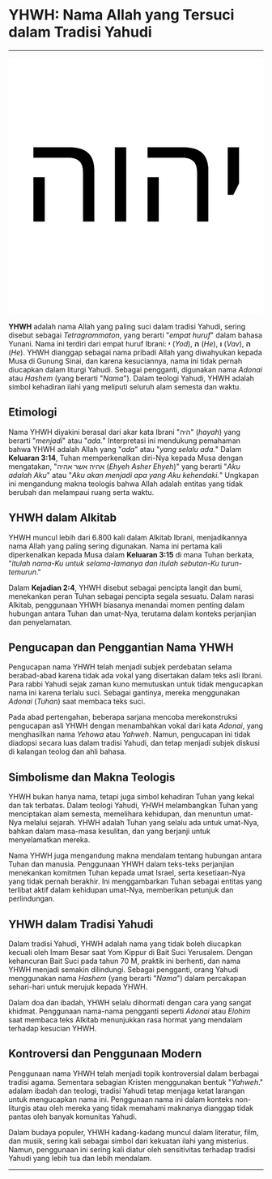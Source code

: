 # YHWH: Nama Allah yang Tersuci dalam Tradisi Yahudi

---

![Ilustrasi Nama YHWH dalam Huruf Ibrani](konten/img/nama_tuhan/YHWH.svg)

**YHWH** adalah nama Allah yang paling suci dalam tradisi Yahudi, sering disebut sebagai *Tetragrammaton*, yang berarti "*empat huruf*" dalam bahasa Yunani. Nama ini terdiri dari empat huruf Ibrani: **י** (*Yod*), **ה** (*He*), **ו** (*Vav*), **ה** (*He*). YHWH dianggap sebagai nama pribadi Allah yang diwahyukan kepada Musa di Gunung Sinai, dan karena kesuciannya, nama ini tidak pernah diucapkan dalam liturgi Yahudi. Sebagai pengganti, digunakan nama *Adonai* atau *Hashem* (yang berarti "*Nama*"). Dalam teologi Yahudi, YHWH adalah simbol kehadiran ilahi yang meliputi seluruh alam semesta dan waktu.

## Etimologi

Nama YHWH diyakini berasal dari akar kata Ibrani "היה" (*hayah*) yang berarti "*menjadi*" atau "*ada.*" Interpretasi ini mendukung pemahaman bahwa YHWH adalah Allah yang "*ada*" atau "*yang selalu ada.*" Dalam **Keluaran 3:14**, Tuhan memperkenalkan diri-Nya kepada Musa dengan mengatakan, "אהיה אשר אהיה (*Ehyeh Asher Ehyeh*)" yang berarti "*Aku adalah Aku*" atau "*Aku akan menjadi apa yang Aku kehendaki.*" Ungkapan ini mengandung makna teologis bahwa Allah adalah entitas yang tidak berubah dan melampaui ruang serta waktu.

## YHWH dalam Alkitab

YHWH muncul lebih dari 6.800 kali dalam Alkitab Ibrani, menjadikannya nama Allah yang paling sering digunakan. Nama ini pertama kali diperkenalkan kepada Musa dalam **Keluaran 3:15** di mana Tuhan berkata, "*itulah nama-Ku untuk selama-lamanya dan itulah sebutan-Ku turun-temurun*." 

Dalam **Kejadian 2:4**, YHWH disebut sebagai pencipta langit dan bumi, menekankan peran Tuhan sebagai pencipta segala sesuatu. Dalam narasi Alkitab, penggunaan YHWH biasanya menandai momen penting dalam hubungan antara Tuhan dan umat-Nya, terutama dalam konteks perjanjian dan penyelamatan.

## Pengucapan dan Penggantian Nama YHWH

Pengucapan nama YHWH telah menjadi subjek perdebatan selama berabad-abad karena tidak ada vokal yang disertakan dalam teks asli Ibrani. Para rabbi Yahudi sejak zaman kuno memutuskan untuk tidak mengucapkan nama ini karena terlalu suci. Sebagai gantinya, mereka menggunakan *Adonai* (*Tuhan*) saat membaca teks suci.

Pada abad pertengahan, beberapa sarjana mencoba merekonstruksi pengucapan asli YHWH dengan menambahkan vokal dari kata *Adonai*, yang menghasilkan nama *Yehowa* atau *Yahweh*. Namun, pengucapan ini tidak diadopsi secara luas dalam tradisi Yahudi, dan tetap menjadi subjek diskusi di kalangan teolog dan ahli bahasa.

## Simbolisme dan Makna Teologis

YHWH bukan hanya nama, tetapi juga simbol kehadiran Tuhan yang kekal dan tak terbatas. Dalam teologi Yahudi, YHWH melambangkan Tuhan yang menciptakan alam semesta, memelihara kehidupan, dan menuntun umat-Nya melalui sejarah. YHWH adalah Tuhan yang selalu ada untuk umat-Nya, bahkan dalam masa-masa kesulitan, dan yang berjanji untuk menyelamatkan mereka.

Nama YHWH juga mengandung makna mendalam tentang hubungan antara Tuhan dan manusia. Penggunaan YHWH dalam teks-teks perjanjian menekankan komitmen Tuhan kepada umat Israel, serta kesetiaan-Nya yang tidak pernah berakhir. Ini menggambarkan Tuhan sebagai entitas yang terlibat aktif dalam kehidupan umat-Nya, memberikan petunjuk dan perlindungan.

## YHWH dalam Tradisi Yahudi

Dalam tradisi Yahudi, YHWH adalah nama yang tidak boleh diucapkan kecuali oleh Imam Besar saat Yom Kippur di Bait Suci Yerusalem. Dengan kehancuran Bait Suci pada tahun 70 M, praktik ini berhenti, dan nama YHWH menjadi semakin dilindungi. Sebagai pengganti, orang Yahudi menggunakan nama *Hashem* (yang berarti "*Nama*") dalam percakapan sehari-hari untuk merujuk kepada YHWH.

Dalam doa dan ibadah, YHWH selalu dihormati dengan cara yang sangat khidmat. Penggunaan nama-nama pengganti seperti *Adonai* atau *Elohim* saat membaca teks Alkitab menunjukkan rasa hormat yang mendalam terhadap kesucian YHWH.

## Kontroversi dan Penggunaan Modern

Penggunaan nama YHWH telah menjadi topik kontroversial dalam berbagai tradisi agama. Sementara sebagian Kristen menggunakan bentuk "*Yahweh*."
adalam ibadah dan teologi, tradisi Yahudi tetap menjaga ketat larangan untuk mengucapkan nama ini. Penggunaan nama ini dalam konteks non-liturgis atau oleh mereka yang tidak memahami maknanya dianggap tidak pantas oleh banyak komunitas Yahudi.

Dalam budaya populer, YHWH kadang-kadang muncul dalam literatur, film, dan musik, sering kali sebagai simbol dari kekuatan ilahi yang misterius. Namun, penggunaan ini sering kali diatur oleh sensitivitas terhadap tradisi Yahudi yang lebih tua dan lebih mendalam.

---